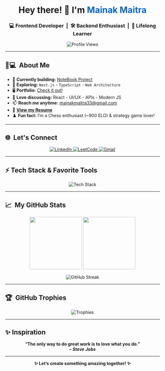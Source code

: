 <h1 align="center">
  Hey there! 👋 I'm <span style="color:#0a66c2"><b>Mainak Maitra</b></span>
</h1>
<h3 align="center">
  💻 <b>Frontend Developer</b>&nbsp; | &nbsp;🛠️ <b>Backend Enthusiast</b>&nbsp; | &nbsp;🎯 <b>Lifelong Learner</b>
</h3>

<p align="center">
  <img src="https://komarev.com/ghpvc/?username=mkm630&label=Profile%20views&color=0e75b6&style=flat" alt="Profile Views" />
</p>

---

## 👨💻 &nbsp;About Me

- 🚀 **Currently building:** [NoteBook Project](https://github.com/MkM630/Note_book)
- 🌱 **Exploring:** `Next.js` -  `TypeScript` -  `Web Architecture`
- 🖥️ **Portfolio:** [Check it out!](https://portfolio-2-0-wheat.vercel.app/)
- 💬 **Love discussing:** React -  UI/UX -  APIs -  Modern JS
- 📫 **Reach me anytime:** mainakmaitra33@gmail.com
- 📄 **[View my Resume](https://drive.google.com/file/d/1ibcHpYQ27bMzhJQ0tvzFLolozQbSot0F/view?usp=sharing)**
- ♟️ **Fun fact:** I’m a Chess enthusiast (~900 ELO) & strategy game lover!

---

## 🌐 &nbsp;Let's Connect

<p align="center">
  <a href="https://www.linkedin.com/in/mainakmaitra/" target="_blank">
    <img src="https://img.shields.io/badge/LinkedIn-0A66C2?style=for-the-badge&logo=linkedin&logoColor=white" alt="LinkedIn"/>
  </a>
  <a href="https://www.leetcode.com/mm3076" target="_blank">
    <img src="https://img.shields.io/badge/LeetCode-FFA116?style=for-the-badge&logo=leetcode&logoColor=white" alt="LeetCode"/>
  </a>
  <a href="mailto:mainakmaitra33@gmail.com">
    <img src="https://img.shields.io/badge/Gmail-EA4335?style=for-the-badge&logo=gmail&logoColor=white" alt="Gmail"/>
  </a>
</p>

---

## ⚡ Tech Stack & Favorite Tools

<p align="center">
  <img src="https://skillicons.dev/icons?i=js,ts,react,nextjs,nodejs,express,mongodb,mysql,postgres,tailwind,html,css,c,cpp,java,python,linux,git,figma,postman" alt="Tech Stack" />
</p>

---

## 📈 &nbsp;My GitHub Stats

<p align="center">
  <img src="https://github-readme-stats.vercel.app/api?username=mkm630&show_icons=true&theme=radical" height="170"/>
  <img src="https://github-readme-stats.vercel.app/api/top-langs/?username=mkm630&layout=compact&theme=radical" height="170"/>
</p>

<p align="center">
  <img src="https://github-readme-streak-stats.herokuapp.com/?user=mkm630&theme=radical" alt="GitHub Streak"/>
</p>

---

## 🏆 &nbsp;GitHub Trophies

<p align="center">
  <img src="https://github-profile-trophy.vercel.app/?username=mkm630&theme=tokyonight&row=2&column=3" alt="Trophies"/>
</p>

---

## ✨ Inspiration

<p align="center">
  <b>“The only way to do great work is to love what you do.”<br>
  <i>– Steve Jobs</i></b>
</p>

---

<p align="center">
  <b>✨ Let’s create something amazing together! ✨</b>
</p>
